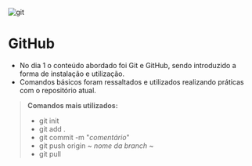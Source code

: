 ![git](https://github.com/pedroomartinelli/RealityStone_PedroMartinelli_Compass/assets/141445664/d9255fd7-4597-4fd1-a252-a4bd0cc2a542)

# GitHub
- No dia 1 o conteúdo abordado foi Git e GitHub, sendo introduzido a forma de instalação e utilização.
- Comandos básicos foram ressaltados e utilizados realizando práticas com o repositório atual.
> **Comandos mais utilizados:**
> - git init
> - git add . 
> - git commit -m "*comentário*"
> - git push origin ~ *nome da branch* ~
> - git pull
